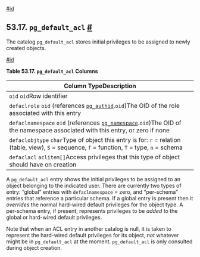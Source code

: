 [#id](#CATALOG-PG-DEFAULT-ACL)

## 53.17. `pg_default_acl` [#](#CATALOG-PG-DEFAULT-ACL)



The catalog `pg_default_acl` stores initial privileges to be assigned to newly created objects.

[#id](#id-1.10.4.19.4)

**Table 53.17. `pg_default_acl` Columns**

| Column TypeDescription                                                                                                                                     |
| ---------------------------------------------------------------------------------------------------------------------------------------------------------- |
| `oid` `oid`Row identifier                                                                                                                                  |
| `defaclrole` `oid` (references [`pg_authid`](catalog-pg-authid).`oid`)The OID of the role associated with this entry                                  |
| `defaclnamespace` `oid` (references [`pg_namespace`](catalog-pg-namespace).`oid`)The OID of the namespace associated with this entry, or zero if none |
| `defaclobjtype` `char`Type of object this entry is for: `r` = relation (table, view), `S` = sequence, `f` = function, `T` = type, `n` = schema             |
| `defaclacl` `aclitem[]`Access privileges that this type of object should have on creation                                                                  |


A `pg_default_acl` entry shows the initial privileges to be assigned to an object belonging to the indicated user. There are currently two types of entry: “global” entries with `defaclnamespace` = zero, and “per-schema” entries that reference a particular schema. If a global entry is present then it *overrides* the normal hard-wired default privileges for the object type. A per-schema entry, if present, represents privileges to be *added to* the global or hard-wired default privileges.

Note that when an ACL entry in another catalog is null, it is taken to represent the hard-wired default privileges for its object, *not* whatever might be in `pg_default_acl` at the moment. `pg_default_acl` is only consulted during object creation.